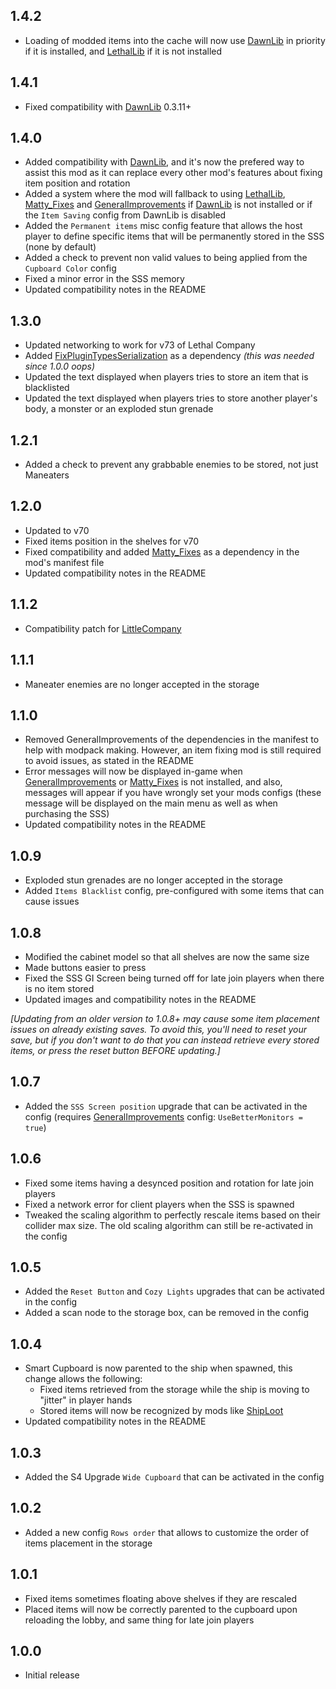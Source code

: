 ## 1.4.2
- Loading of modded items into the cache will now use [DawnLib](https://thunderstore.io/c/lethal-company/p/TeamXiaolan/DawnLib/) in priority if it is installed, and [LethalLib](https://thunderstore.io/c/lethal-company/p/Evaisa/LethalLib/) if it is not installed

## 1.4.1
- Fixed compatibility with [DawnLib](https://thunderstore.io/c/lethal-company/p/TeamXiaolan/DawnLib/) 0.3.11+

## 1.4.0
- Added compatibility with [DawnLib](https://thunderstore.io/c/lethal-company/p/TeamXiaolan/DawnLib/), and it's now the prefered way to assist this mod as it can replace every other mod's features about fixing item position and rotation
- Added a system where the mod will fallback to using [LethalLib](https://thunderstore.io/c/lethal-company/p/Evaisa/LethalLib/), [Matty_Fixes](https://thunderstore.io/c/lethal-company/p/mattymatty/Matty_Fixes/) and [GeneralImprovements](https://thunderstore.io/c/lethal-company/p/ShaosilGaming/GeneralImprovements/) if [DawnLib](https://thunderstore.io/c/lethal-company/p/TeamXiaolan/DawnLib/) is not installed or if the `Item Saving` config from DawnLib is disabled
- Added the `Permanent items` misc config feature that allows the host player to define specific items that will be permanently stored in the SSS (none by default)
- Added a check to prevent non valid values to being applied from the `Cupboard Color` config
- Fixed a minor error in the SSS memory
- Updated compatibility notes in the README

## 1.3.0
- Updated networking to work for v73 of Lethal Company
- Added [FixPluginTypesSerialization](https://thunderstore.io/c/lethal-company/p/Evaisa/FixPluginTypesSerialization/) as a dependency *(this was needed since 1.0.0 oops)*
- Updated the text displayed when players tries to store an item that is blacklisted
- Updated the text displayed when players tries to store another player's body, a monster or an exploded stun grenade

## 1.2.1
- Added a check to prevent any grabbable enemies to be stored, not just Maneaters

## 1.2.0
- Updated to v70
- Fixed items position in the shelves for v70
- Fixed compatibility and added [Matty_Fixes](https://thunderstore.io/c/lethal-company/p/mattymatty/Matty_Fixes/) as a dependency in the mod's manifest file
- Updated compatibility notes in the README

## 1.1.2
- Compatibility patch for [LittleCompany](https://thunderstore.io/c/lethal-company/p/Toybox/LittleCompany/)

## 1.1.1
- Maneater enemies are no longer accepted in the storage

## 1.1.0
- Removed GeneralImprovements of the dependencies in the manifest to help with modpack making. However, an item fixing mod is still required to avoid issues, as stated in the README
- Error messages will now be displayed in-game when [GeneralImprovements](https://thunderstore.io/c/lethal-company/p/ShaosilGaming/GeneralImprovements/) or [Matty_Fixes](https://thunderstore.io/c/lethal-company/p/mattymatty/Matty_Fixes/) is not installed, and also, messages will appear if you have wrongly set your mods configs (these message will be displayed on the main menu as well as when purchasing the SSS)
- Updated compatibility notes in the README

## 1.0.9
- Exploded stun grenades are no longer accepted in the storage
- Added `Items Blacklist` config, pre-configured with some items that can cause issues

## 1.0.8
- Modified the cabinet model so that all shelves are now the same size
- Made buttons easier to press
- Fixed the SSS GI Screen being turned off for late join players when there is no item stored
- Updated images and compatibility notes in the README

*[Updating from an older version to 1.0.8+ may cause some item placement issues on already existing saves. To avoid this, you'll need to reset your save, but if you don't want to do that you can instead retrieve every stored items, or press the reset button BEFORE updating.]*

## 1.0.7
- Added the `SSS Screen position` upgrade that can be activated in the config (requires [GeneralImprovements](https://thunderstore.io/c/lethal-company/p/ShaosilGaming/GeneralImprovements/) config: `UseBetterMonitors = true`)

## 1.0.6
- Fixed some items having a desynced position and rotation for late join players
- Fixed a network error for client players when the SSS is spawned
- Tweaked the scaling algorithm to perfectly rescale items based on their collider max size. The old scaling algorithm can still be re-activated in the config

## 1.0.5
- Added the `Reset Button` and `Cozy Lights` upgrades that can be activated in the config
- Added a scan node to the storage box, can be removed in the config

## 1.0.4
- Smart Cupboard is now parented to the ship when spawned, this change allows the following:
    - Fixed items retrieved from the storage while the ship is moving to "jitter" in player hands
    - Stored items will now be recognized by mods like [ShipLoot](https://thunderstore.io/c/lethal-company/p/tinyhoot/ShipLoot/)
- Updated compatibility notes in the README

## 1.0.3
- Added the S4 Upgrade `Wide Cupboard` that can be activated in the config

## 1.0.2
- Added a new config `Rows order` that allows to customize the order of items placement in the storage

## 1.0.1
- Fixed items sometimes floating above shelves if they are rescaled
- Placed items will now be correctly parented to the cupboard upon reloading the lobby, and same thing for late join players

## 1.0.0
- Initial release
